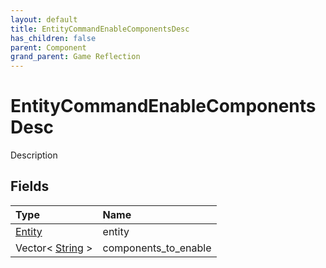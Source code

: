 ```yaml
---
layout: default
title: EntityCommandEnableComponentsDesc
has_children: false
parent: Component
grand_parent: Game Reflection
---
```

# EntityCommandEnableComponentsDesc
Description 

## Fields
| Type | Name |
|:-------------|:--------------|
| [Entity](/game-reflection/classes/entity.md) | entity |
| Vector< [String](/game-reflection/components/string.md) > | components_to_enable |
